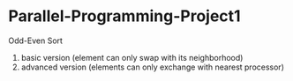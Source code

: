 # Parallel-Programming-Project1
 Odd-Even Sort
 1. basic version (element can only swap with its neighborhood)
 2. advanced version (elements can only exchange with nearest processor)
